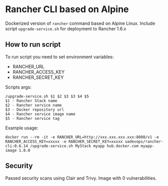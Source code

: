 
# Rancher CLI based on Alpine

Dockerized version of `rancher` command based on Alpine Linux.
Include script `upgrade-service.sh` for deployment to Rancher 1.6.x

## How to run script

To run script you need to set environment variables:
- RANCHER_URL
- RANCHER_ACCESS_KEY
- RANCHER_SECRET_KEY

Scripts args:
```
/upgrade-service.sh $1 $2 $3 $3 $4 $5
$1 - Rancher Stack name
$2 - Rancher service name
$3 - Docker repository url
$4 - Rancher service image name
$5 - Rancher service tag
```

Example usage:
```
docker run --rm -it -e RANCHER_URL=http://xxx.xxx.xxx.xxx:8080/v1 -e RANCHER_ACCESS_KEY=xxxxx -e RANCHER_SECRET_KEY=xxxxx uadevops/rancher-cli:0.6.14 /upgrade-service.sh MyStack myapp hub.docker.com myapp-image 1.0.0
```

## Security

Passed security scans using Clair and Trivy.
Image with 0 vulnerabilities.
